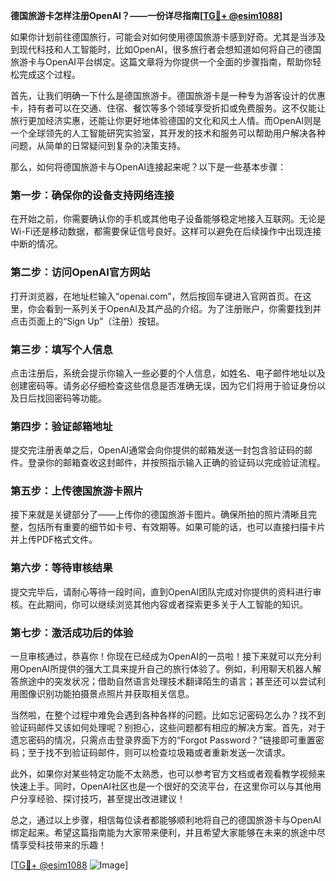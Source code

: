 **德国旅游卡怎样注册OpenAI？——一份详尽指南[[TG💪+ @esim1088](https://t.me/s/esim1088)]**

如果你计划前往德国旅行，可能会对如何使用德国旅游卡感到好奇。尤其是当涉及到现代科技和人工智能时，比如OpenAI，很多旅行者会想知道如何将自己的德国旅游卡与OpenAI平台绑定。这篇文章将为你提供一个全面的步骤指南，帮助你轻松完成这个过程。

首先，让我们明确一下什么是德国旅游卡。德国旅游卡是一种专为游客设计的优惠卡，持有者可以在交通、住宿、餐饮等多个领域享受折扣或免费服务。这不仅能让旅行更加经济实惠，还能让你更好地体验德国的文化和风土人情。而OpenAI则是一个全球领先的人工智能研究实验室，其开发的技术和服务可以帮助用户解决各种问题，从简单的日常疑问到复杂的决策支持。

那么，如何将德国旅游卡与OpenAI连接起来呢？以下是一些基本步骤：

### 第一步：确保你的设备支持网络连接

在开始之前，你需要确认你的手机或其他电子设备能够稳定地接入互联网。无论是Wi-Fi还是移动数据，都需要保证信号良好。这样可以避免在后续操作中出现连接中断的情况。

### 第二步：访问OpenAI官方网站

打开浏览器，在地址栏输入“openai.com”，然后按回车键进入官网首页。在这里，你会看到一系列关于OpenAI及其产品的介绍。为了注册账户，你需要找到并点击页面上的“Sign Up”（注册）按钮。

### 第三步：填写个人信息

点击注册后，系统会提示你输入一些必要的个人信息，如姓名、电子邮件地址以及创建密码等。请务必仔细检查这些信息是否准确无误，因为它们将用于验证身份以及日后找回密码等功能。

### 第四步：验证邮箱地址

提交完注册表单之后，OpenAI通常会向你提供的邮箱发送一封包含验证码的邮件。登录你的邮箱查收这封邮件，并按照指示输入正确的验证码以完成验证流程。

### 第五步：上传德国旅游卡照片

接下来就是关键部分了——上传你的德国旅游卡图片。确保所拍的照片清晰且完整，包括所有重要的细节如卡号、有效期等。如果可能的话，也可以直接扫描卡片并上传PDF格式文件。

### 第六步：等待审核结果

提交完毕后，请耐心等待一段时间，直到OpenAI团队完成对你提供的资料进行审核。在此期间，你可以继续浏览其他内容或者探索更多关于人工智能的知识。

### 第七步：激活成功后的体验

一旦审核通过，恭喜你！你现在已经成为OpenAI的一员啦！接下来就可以充分利用OpenAI所提供的强大工具来提升自己的旅行体验了。例如，利用聊天机器人解答旅途中的突发状况；借助自然语言处理技术翻译陌生的语言；甚至还可以尝试利用图像识别功能拍摄景点照片并获取相关信息。

当然啦，在整个过程中难免会遇到各种各样的问题。比如忘记密码怎么办？找不到验证码邮件又该如何处理呢？别担心，这些问题都有相应的解决方案。首先，对于遗忘密码的情况，只需点击登录界面下方的“Forgot Password？”链接即可重置密码；至于找不到验证码邮件，则可以检查垃圾箱或者重新发送一次请求。

此外，如果你对某些特定功能不太熟悉，也可以参考官方文档或者观看教学视频来快速上手。同时，OpenAI社区也是一个很好的交流平台，在这里你可以与其他用户分享经验、探讨技巧，甚至提出改进建议！

总之，通过以上步骤，相信每位读者都能够顺利地将自己的德国旅游卡与OpenAI绑定起来。希望这篇指南能为大家带来便利，并且希望大家能够在未来的旅途中尽情享受科技带来的乐趣！

[[TG💪+ @esim1088](https://t.me/s/esim1088) ![Image](https://i.postimg.cc/4NQfJmqS/Snipaste-2025-05-13-00-14-12.png)]